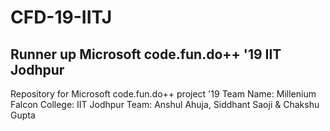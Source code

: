 # CFD-19-IITJ
## Runner up Microsoft code.fun.do++ '19 IIT Jodhpur

Repository for Microsoft code.fun.do++ project '19
Team Name: Millenium Falcon
College: IIT Jodhpur
Team: Anshul Ahuja, Siddhant Saoji & Chakshu Gupta

